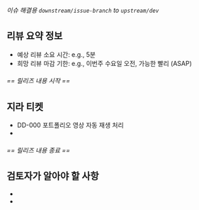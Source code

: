 ###### 이슈 해결용 `downstream/issue-branch` to `upstream/dev`

## 리뷰 요약 정보

- 예상 리뷰 소요 시간: e.g., 5분
- 희망 리뷰 마감 기한: e.g., 이번주 수요일 오전, 가능한 빨리 (ASAP)

###### == 릴리즈 내용 시작 ==

## 지라 티켓

- DD-000 포트폴리오 영상 자동 재생 처리
-

###### == 릴리즈 내용 종료 ==

## 검토자가 알아야 할 사항

-
-
